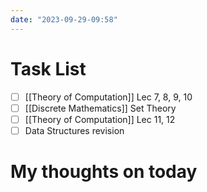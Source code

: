 ```yaml
---
date: "2023-09-29-09:58"
---
```


# Task List

- [ ] [[Theory of Computation]] Lec 7, 8, 9, 10
- [ ] [[Discrete Mathematics]] Set Theory
- [ ] [[Theory of Computation]] Lec 11, 12
- [ ] Data Structures revision

# My thoughts on today


